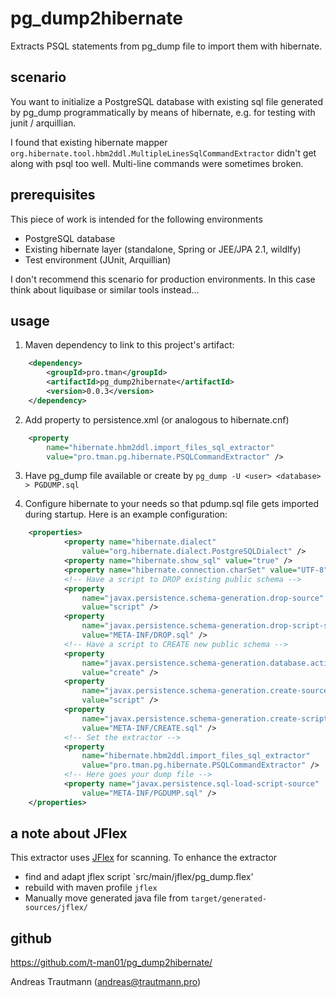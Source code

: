 # pg_dump2hibernate
Extracts PSQL statements from pg_dump file to import them with hibernate.

## scenario
You want to initialize a PostgreSQL database with existing sql file generated by pg_dump programmatically by means of hibernate, e.g. for testing with junit / arquillian.

I found that existing hibernate mapper `org.hibernate.tool.hbm2ddl.MultipleLinesSqlCommandExtractor` didn't get along with psql too well. Multi-line commands were sometimes broken.

## prerequisites
This piece of work is intended for the following environments
* PostgreSQL database
* Existing hibernate layer (standalone, Spring or JEE/JPA 2.1, wildlfy)
* Test environment (JUnit, Arquillian)

I don't recommend this scenario for production environments. In this case think about liquibase or similar tools instead...

## usage
1. Maven dependency to link to this project's artifact:
```xml
    <dependency>
        <groupId>pro.tman</groupId>
        <artifactId>pg_dump2hibernate</artifactId>
        <version>0.0.3</version>
    </dependency>
```

2. Add property to persistence.xml (or analogous to hibernate.cnf)
```xml
    <property
        name="hibernate.hbm2ddl.import_files_sql_extractor"
	    value="pro.tman.pg.hibernate.PSQLCommandExtractor" />
```

3. Have pg_dump file available or create by `pg_dump -U <user> <database> > PGDUMP.sql`

3. Configure hibernate to your needs so that pdump.sql file gets imported during startup. Here is an example configuration:
```xml
	<properties>
			<property name="hibernate.dialect"
				value="org.hibernate.dialect.PostgreSQLDialect" />
			<property name="hibernate.show_sql" value="true" />
			<property name="hibernate.connection.charSet" value="UTF-8" />
			<!-- Have a script to DROP existing public schema -->
			<property
				name="javax.persistence.schema-generation.drop-source"
				value="script" />
			<property
				name="javax.persistence.schema-generation.drop-script-source"
				value="META-INF/DROP.sql" />
			<!-- Have a script to CREATE new public schema -->
			<property
				name="javax.persistence.schema-generation.database.action"
				value="create" />
			<property
				name="javax.persistence.schema-generation.create-source"
				value="script" />
			<property
				name="javax.persistence.schema-generation.create-script-source"
				value="META-INF/CREATE.sql" />
			<!-- Set the extractor -->
			<property
				name="hibernate.hbm2ddl.import_files_sql_extractor"
				value="pro.tman.pg.hibernate.PSQLCommandExtractor" />
			<!-- Here goes your dump file -->
			<property name="javax.persistence.sql-load-script-source"
				value="META-INF/PGDUMP.sql" />
	</properties>
```

## a note about JFlex
This extractor uses [JFlex](https://jflex.de/docu.html) for scanning. To enhance the extractor
* find and adapt jflex script `src/main/jflex/pg_dump.flex'
* rebuild with maven profile `jflex`
* Manually move generated java file from `target/generated-sources/jflex/`

## github

<https://github.com/t-man01/pg_dump2hibernate/>

Andreas Trautmann (andreas@trautmann.pro)

